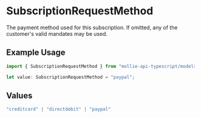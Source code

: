 # SubscriptionRequestMethod

The payment method used for this subscription. If omitted, any of the customer's valid mandates may be used.

## Example Usage

```typescript
import { SubscriptionRequestMethod } from "mollie-api-typescript/models";

let value: SubscriptionRequestMethod = "paypal";
```

## Values

```typescript
"creditcard" | "directdebit" | "paypal"
```